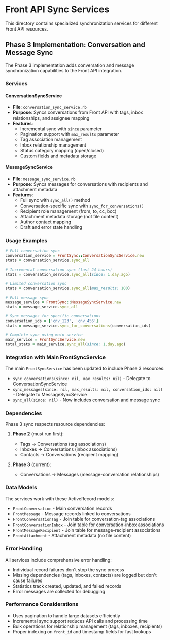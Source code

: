 # Front API Sync Services

This directory contains specialized synchronization services for different Front API resources.

## Phase 3 Implementation: Conversation and Message Sync

The Phase 3 implementation adds conversation and message synchronization capabilities to the Front API integration.

### Services

#### ConversationSyncService
- **File**: `conversation_sync_service.rb`
- **Purpose**: Syncs conversations from Front API with tags, inbox relationships, and assignee mapping
- **Features**:
  - Incremental sync with `since` parameter
  - Pagination support with `max_results` parameter
  - Tag association management
  - Inbox relationship management
  - Status category mapping (open/closed)
  - Custom fields and metadata storage

#### MessageSyncService
- **File**: `message_sync_service.rb`
- **Purpose**: Syncs messages for conversations with recipients and attachment metadata
- **Features**:
  - Full sync with `sync_all()` method
  - Conversation-specific sync with `sync_for_conversations()`
  - Recipient role management (from, to, cc, bcc)
  - Attachment metadata storage (not file content)
  - Author contact mapping
  - Draft and error state handling

### Usage Examples

```ruby
# Full conversation sync
conversation_service = FrontSync::ConversationSyncService.new
stats = conversation_service.sync_all

# Incremental conversation sync (last 24 hours)
stats = conversation_service.sync_all(since: 1.day.ago)

# Limited conversation sync
stats = conversation_service.sync_all(max_results: 100)

# Full message sync
message_service = FrontSync::MessageSyncService.new
stats = message_service.sync_all

# Sync messages for specific conversations
conversation_ids = ['cnv_123', 'cnv_456']
stats = message_service.sync_for_conversations(conversation_ids)

# Complete sync using main service
main_service = FrontSyncService.new
total_stats = main_service.sync_all(since: 1.day.ago)
```

### Integration with Main FrontSyncService

The main `FrontSyncService` has been updated to include Phase 3 resources:

- `sync_conversations(since: nil, max_results: nil)` - Delegate to ConversationSyncService
- `sync_messages(since: nil, max_results: nil, conversation_ids: nil)` - Delegate to MessageSyncService
- `sync_all(since: nil)` - Now includes conversation and message sync

### Dependencies

Phase 3 sync respects resource dependencies:

1. **Phase 2** (must run first):
   - Tags → Conversations (tag associations)
   - Inboxes → Conversations (inbox associations)
   - Contacts → Conversations (recipient mapping)

2. **Phase 3** (current):
   - Conversations → Messages (message-conversation relationships)

### Data Models

The services work with these ActiveRecord models:

- `FrontConversation` - Main conversation records
- `FrontMessage` - Message records linked to conversations
- `FrontConversationTag` - Join table for conversation-tag associations
- `FrontConversationInbox` - Join table for conversation-inbox associations
- `FrontMessageRecipient` - Join table for message-recipient associations
- `FrontAttachment` - Attachment metadata (no file content)

### Error Handling

All services include comprehensive error handling:
- Individual record failures don't stop the sync process
- Missing dependencies (tags, inboxes, contacts) are logged but don't cause failures
- Statistics track created, updated, and failed records
- Error messages are collected for debugging

### Performance Considerations

- Uses pagination to handle large datasets efficiently
- Incremental sync support reduces API calls and processing time
- Bulk operations for relationship management (tags, inboxes, recipients)
- Proper indexing on `front_id` and timestamp fields for fast lookups